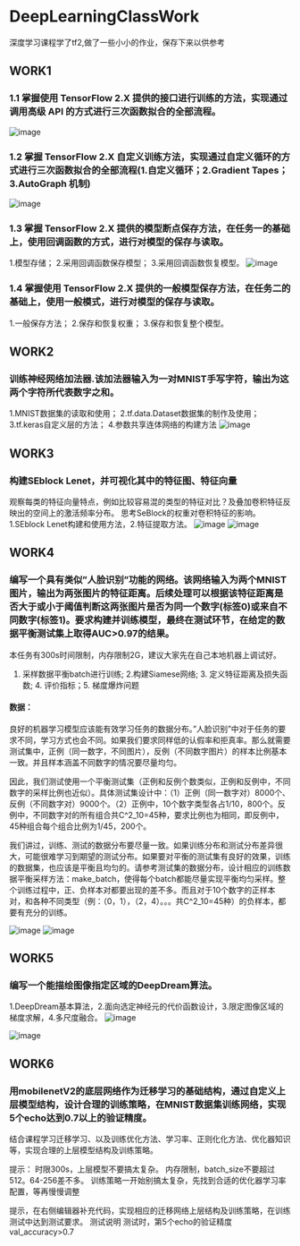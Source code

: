 # DeepLearningClassWork
深度学习课程学了tf2,做了一些小小的作业，保存下来以供参考


## WORK1
### 1.1 掌握使用 TensorFlow 2.X 提供的接口进行训练的方法，实现通过调用高级 API 的方式进行三次函数拟合的全部流程。
![image](https://user-images.githubusercontent.com/53303848/129329077-7b91cc18-0538-40de-8407-dcaf74338ff9.png)

### 1.2 掌握 TensorFlow 2.X 自定义训练方法，实现通过自定义循环的方式进行三次函数拟合的全部流程(1.自定义循环；2.Gradient Tapes；3.AutoGraph 机制)
![image](https://user-images.githubusercontent.com/53303848/129329379-cfcdea1e-68ff-4e64-ac7e-8d176e9ac205.png)

### 1.3 掌握 TensorFlow 2.X 提供的模型断点保存方法，在任务一的基础上，使用回调函数的方式，进行对模型的保存与读取。
1.模型存储；
2.采用回调函数保存模型；
3.采用回调函数恢复模型。
![image](https://user-images.githubusercontent.com/53303848/129329537-f42add07-16fb-4894-ad36-ac1178867917.png)

### 1.4 掌握使用 TensorFlow 2.X 提供的一般模型保存方法，在任务二的基础上，使用一般模式，进行对模型的保存与读取。
1.一般保存方法；
2.保存和恢复权重；
3.保存和恢复整个模型。

## WORK2
### 训练神经网络加法器.该加法器输入为一对MNIST手写字符，输出为这两个字符所代表数字之和。
1.MNIST数据集的读取和使用；
2.tf.data.Dataset数据集的制作及使用；
3.tf.keras自定义层的方法；
4.参数共享连体网络的构建方法
![image](https://user-images.githubusercontent.com/53303848/129329892-dd05bbdf-31ab-4a10-b08a-d40969bc1ab5.png)

## WORK3
### 构建SEblock Lenet，并可视化其中的特征图、特征向量
观察每类的特征向量特点，例如比较容易混的类型的特征对比？及叠加卷积特征反映出的空间上的激活频率分布。
思考SeBlock的权重对卷积特征的影响。
1.SEblock Lenet构建和使用方法，2.特征提取方法。
![image](https://user-images.githubusercontent.com/53303848/129330303-d6582476-2ad3-41ed-9a18-5cc59cc47a33.png)
![image](https://user-images.githubusercontent.com/53303848/129330386-25e2adee-e4a6-4b34-872d-8601e9b2109c.png)

## WORK4
### 编写一个具有类似”人脸识别”功能的网络。该网络输入为两个MNIST图片，输出为两张图片的特征距离。后续处理可以根据该特征距离是否大于或小于阈值判断这两张图片是否为同一个数字(标签0)或来自不同数字(标签1)。要求构建并训练模型，最终在测试环节，在给定的数据平衡测试集上取得AUC>0.97的结果。

本任务有300s时间限制，内存限制2G，建议大家先在自己本地机器上调试好。
1. 采样数据平衡batch进行训练; 2.构建Siamese网络; 3. 定义特征距离及损失函数; 4. 评价指标；5. 梯度爆炸问题
#### 数据：
良好的机器学习模型应该能有效学习任务的数据分布。”人脸识别”中对于任务的要求不同，学习方式也会不同。如果我们要求同样低的认假率和拒真率。那么就需要测试集中，正例（同一数字，不同图片），反例（不同数字图片）的样本比例基本一致。并且样本涵盖不同数字的情况要尽量均匀。

因此，我们测试使用一个平衡测试集（正例和反例个数类似，正例和反例中，不同数字的采样比例也近似）。具体测试集设计中：（1）正例（同一数字对）8000个、反例（不同数字对）9000个。（2）正例中，10个数字类型各占1/10，800个。反例中，不同数字对的所有组合共C^2_10=45种，要求比例也为相同，即反例中，45种组合每个组合比例为1/45，200个。

我们讲过，训练、测试的数据分布要尽量一致。如果训练分布和测试分布差异很大，可能很难学习到期望的测试分布。如果要对平衡的测试集有良好的效果，训练的数据集，也应该是平衡且均匀的。请参考测试集的数据分布，设计相应的训练数据平衡采样方法：make_batch，使得每个batch都能尽量实现平衡均匀采样。整个训练过程中，正、负样本对都要出现的差不多。而且对于10个数字的正样本对，和各种不同类型（例：（0，1），（2，4）。。。共C^2_10=45种）的负样本，都要有充分的训练。

![image](https://user-images.githubusercontent.com/53303848/129330845-7d00dfb6-bf57-4096-9526-1b04bddc3fa5.png)
![image](https://user-images.githubusercontent.com/53303848/129330977-df40b6f4-9de3-490f-850f-6b505c9f1d55.png)

## WORK5
### 编写一个能描绘图像指定区域的DeepDream算法。
1.DeepDream基本算法，2.面向选定神经元的代价函数设计，3.限定图像区域的梯度求解，4.多尺度融合。
![image](https://user-images.githubusercontent.com/53303848/129331355-9f93c840-bba6-4d14-b2fe-6bc95a15c2ee.png)

![image](https://user-images.githubusercontent.com/53303848/129331487-0e3bf351-b73a-462a-911e-9cd670f64612.png)

## WORK6
### 用mobilenetV2的底层网络作为迁移学习的基础结构，通过自定义上层模型结构，设计合理的训练策略，在MNIST数据集训练网络，实现5个echo达到0.7以上的验证精度。
结合课程学习迁移学习、以及训练优化方法、学习率、正则化化方法、优化器知识等，实现合理的上层模型结构及训练策略。

提示：
时限300s，上层模型不要搞太复杂。
内存限制，batch_size不要超过512。64-256差不多。
训练策略一开始别搞太复杂，先找到合适的优化器学习率配置，等再慢慢调整

提示，在右侧编辑器补充代码，实现相应的迁移网络上层结构及训练策略，在训练测试中达到测试要求。
测试说明
测试时，第5个echo的验证精度val_accuracy>0.7
